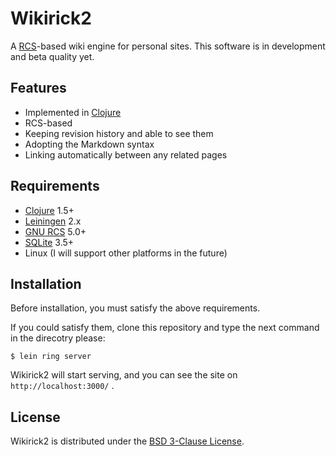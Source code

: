 Wikirick2
=========
A [RCS][]-based wiki engine for personal sites. This software is in development and beta quality yet.

Features
--------
* Implemented in [Clojure][]
* RCS-based
* Keeping revision history and able to see them
* Adopting the Markdown syntax
* Linking automatically between any related pages

Requirements
------------
* [Clojure][] 1.5+
* [Leiningen][] 2.x
* [GNU RCS][RCS] 5.0+
* [SQLite][] 3.5+
* Linux (I will support other platforms in the future)

Installation
------------
Before installation, you must satisfy the above requirements.

If you could satisfy them, clone this repository and type the next command in the direcotry please:

    $ lein ring server

Wikirick2 will start serving, and you can see the site on `http://localhost:3000/` .

License
-------
Wikirick2 is distributed under the [BSD 3-Clause License][BSD3].

[RCS]: http://www.gnu.org/software/rcs/
[Clojure]: http://clojure.org/
[Leiningen]: http://leiningen.org/
[SQLite]: http://www.sqlite.org/
[BSD3]: http://opensource.org/licenses/BSD-3-Clause
